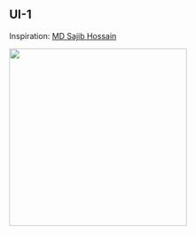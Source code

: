 ## UI-1

Inspiration: [MD Sajib Hossain](https://www.linkedin.com/feed/update/urn:li:activity:6796724038057238529)

<img src="https://user-images.githubusercontent.com/56810766/117949700-06463a80-b330-11eb-94db-f57bf0f1c1da.gif" width="320" />